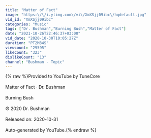 ```yaml
---
title: "Matter of Fact"
image: "https:\/\/i.ytimg.com\/vi\/XmXSjj09ibc\/hqdefault.jpg"
vid_id: "XmXSjj09ibc"
categories: "Music"
tags: ["Dr. Bushman","Burning Bush","Matter of Fact"]
date: "2021-10-26T22:46:37+03:00"
vid_date: "2020-10-30T10:05:27Z"
duration: "PT2M34S"
viewcount: "29595"
likeCount: "323"
dislikeCount: "13"
channel: "Bushman - Topic"
---
```

{% raw %}Provided to YouTube by TuneCore<br /><br />Matter of Fact · Dr. Bushman<br /><br />Burning Bush<br /><br />℗ 2020 Dr. Bushman<br /><br />Released on: 2020-10-31<br /><br />Auto-generated by YouTube.{% endraw %}
